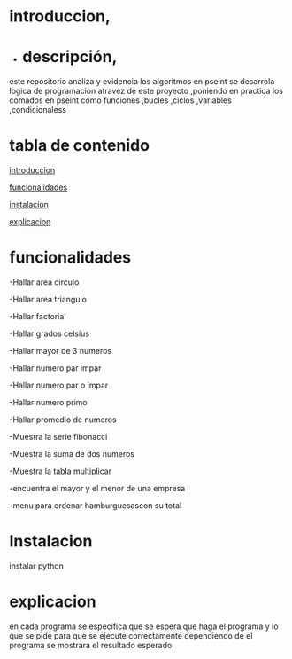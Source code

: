 # introduccion,
- # descripción,
este repositorio analiza y evidencia los algoritmos en pseint se desarrola logica de programacion atravez de este proyecto ,poniendo en practica los comados en pseint como funciones ,bucles ,ciclos ,variables ,condicionaless

# tabla de contenido
[introduccion](#introduccion)

[funcionalidades](#funcionalidades)

[instalacion](#instalacion)

[explicacion](#explicacion)

# funcionalidades
-Hallar area circulo

-Hallar area triangulo

-Hallar factorial

-Hallar grados celsius

-Hallar mayor de 3 numeros

-Hallar numero par impar

-Hallar numero par o impar

-Hallar numero primo

-Hallar promedio de numeros

-Muestra la serie fibonacci

-Muestra la suma de dos numeros

-Muestra la tabla multiplicar

-encuentra el mayor y el menor de una empresa

-menu para ordenar hamburguesascon su total

# Instalacion
instalar python 

# explicacion
en cada programa se especifica que se espera que haga el programa y lo que se pide para que se ejecute correctamente dependiendo de el programa se mostrara el resultado esperado 
